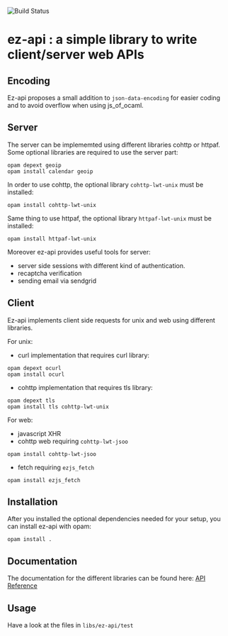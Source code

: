 ![Build Status](https://github.com/OCamlPro/ez-api/workflows/CI/badge.svg?branch=master)

# ez-api : a simple library to write client/server web APIs


## Encoding

Ez-api proposes a small addition to `json-data-encoding` for easier coding and to avoid overflow when using js_of_ocaml.

## Server

The server can be implememted using different libraries cohttp or httpaf.
Some optional libraries are required to use the server part:
```
opam depext geoip
opam install calendar geoip
```

In order to use cohttp, the optional library `cohttp-lwt-unix` must be installed:
```
opam install cohttp-lwt-unix
```

Same thing to use httpaf, the optional library `httpaf-lwt-unix` must be installed:
```
opam install httpaf-lwt-unix
```

Moreover ez-api provides useful tools for server:
- server side sessions with different kind of authentication.
- recaptcha verification
- sending email via sendgrid

## Client

Ez-api implements client side requests for unix and web using different libraries.

For unix:
- curl implementation that requires curl library:
```
opam depext ocurl
opam install ocurl
```
- cohttp implementation that requires tls library:
```
opam depext tls
opam install tls cohttp-lwt-unix
```

For web:
- javascript XHR
- cohttp web requiring `cohttp-lwt-jsoo`
```
opam install cohttp-lwt-jsoo
```
- fetch requiring `ezjs_fetch`
```
opam install ezjs_fetch
```

## Installation

After you installed the optional dependencies needed for your setup, you can install ez-api with opam:
```
opam install .
```

## Documentation

The documentation for the different libraries can be found here: [API Reference](https://ocpmax.github.io/ez-api/ez-api/index.html)

## Usage

Have a look at the files in `libs/ez-api/test`
